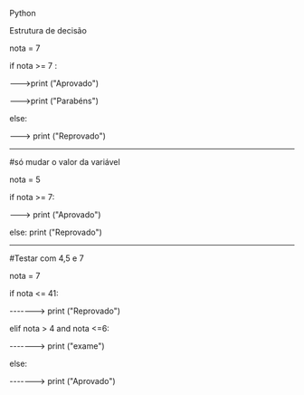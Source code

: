 Python

Estrutura de decisão

nota = 7

if nota >= 7 :

--->print ("Aprovado")

--->print ("Parabéns")

else:

---> print ("Reprovado")

---------------------------------------------------

#só mudar o valor da variável

nota = 5

if nota >= 7:

---> print ("Aprovado")

else: print ("Reprovado")

________________________________________________________________

#Testar com 4,5 e 7

nota = 7

if nota <= 41:

-------> print ("Reprovado")

elif nota > 4 and nota <=6:

-------> print ("exame")

else:

-------> print ("Aprovado")
